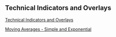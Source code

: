 ## Technical Indicators and Overlays
[Technical Indicators and Overlays](http://stockcharts.com/school/doku.php?id=chart_school:technical_indicators)

[Moving Averages - Simple and Exponential](https://github.com/bitbyte27/Tutorials/blob/master/Technical_Indicators_and_Overlays/Moving_Averages_Simple_and_Exponential.md)
